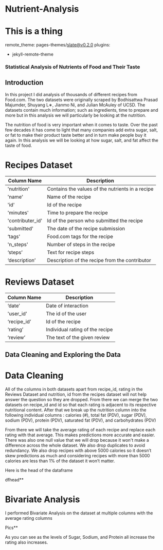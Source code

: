 # Nutrient-Analysis
# This is a thing

remote_theme: pages-themes/slate@v0.2.0
plugins:
- jekyll-remote-theme

### Statistical Analysis of Nutrients of Food and Their Taste

## Introduction

In this project I did analysis of thousands of different recipes from Food.com. The two datasets were originally scraped by Bodhisattwa Prasad Majumder, Shuyang L∗, Jianmo Ni, and Julian McAuley  of UCSD. The datasets contain much information; such as ingredients, time to prepare and more but in this analysis we will particularly be looking at the nutrition.

The nutrition of food is very important when it comes to taste. Over the past few decades it has come to light that many companies add extra sugar, salt, or fat to make their product taste better and in turn make people buy it again. In this analysis we will be looking at how sugar, salt, and fat affect the taste of food.

# Recipes Dataset

| Column Name | Description |
| -------- | -------- |
| 'nutrition' | Contains the values of the nutrients in a recipe |
| 'name' | Name of the recipe |
| 'id' | Id of the recipe |
| 'minutes' | Time to prepare the recipe |
| 'contributer_id' | Id of the person who submitted the recipe |
| 'submitted' | The date of the recipe submission |
| ‘tags' | Food.com tags for the recipe |
| 'n_steps' | Number of steps in the recipe |
| ‘steps’ | Text for recipe steps |
| ‘description’ | Description of the recipe from the contributor | 

# Reviews Dataset

| Column Name | Description |
| -------- | -------- |
| ‘date’ | Date of interaction |
| 'user_id’ | The id of the user |
| ‘recipe_id’ | Id of the recipe |
| ‘rating’ | Individual rating of the recipe |
| ‘review’ | The text of the given review |


## Data Cleaning and Exploring the Data

# Data Cleaning

All of the columns in both datasets apart from recipe_id, rating in the Reviews Dataset and nutrition, id from the recipes dataset will not help answer the question so they are dropped. From there we can merge the two datasets on recipe_id and id so that each rating is adjacent to its respective nutritional content. After that we break up the nutrition column into the following individual columns : calories (#), total fat (PDV), sugar (PDV), sodium (PDV), protein (PDV), saturated fat (PDV), and carbohydrates (PDV)

From there we will take the average rating of each recipe and replace each rating with that average. This makes predictions more accurate and easier. There was also one null value that we will drop because it won't make a difference across the whole dataset. We also drop duplicates to avoid redundancy. We also drop recipes with above 5000 calories so it doesn’t skew predictions as much and considering recipes with more than 5000 calories are less than 1% of the dataset it won’t matter. 

Here is the head of the dataframe 

dfhead**

# Bivariate Analysis

I performed Bivariate Analysis on the dataset at multiple columns with the average rating columns

Pics**

As you can see as the levels of Sugar, Sodium, and Protein all increase the rating also increases.

